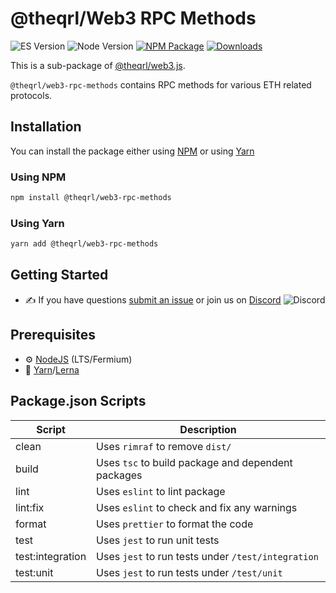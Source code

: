 
# @theqrl/Web3 RPC Methods

![ES Version](https://img.shields.io/badge/ES-2020-yellow)
![Node Version](https://img.shields.io/badge/node-18.x-green)
[![NPM Package](https://img.shields.io/npm/v/@theqrl/web3-providers-methods)](https://www.npmjs.com/package/@theqrl/web3-providers-methods)
[![Downloads](https://img.shields.io/npm/dm/@theqrl/web3-providers-methods)](https://www.npmjs.com/package/@theqrl/web3-providers-methods)

This is a sub-package of [@theqrl/web3.js](https://github.com/theqrl/web3.js).

`@theqrl/web3-rpc-methods` contains RPC methods for various ETH related protocols.

## Installation

You can install the package either using [NPM](https://www.npmjs.com/package/@theqrl/web3-rpc-methods) or using [Yarn](https://yarnpkg.com/package/@theqrl/web3-rpc-methods)

### Using NPM

```bash
npm install @theqrl/web3-rpc-methods
```

### Using Yarn

```bash
yarn add @theqrl/web3-rpc-methods
```

## Getting Started

-   :writing_hand: If you have questions [submit an issue](https://github.com/theqrl/web3.js/issues/new) or join us on [Discord](https://theqrl.org/discord)
    ![Discord](https://img.shields.io/discord/357604137204056065.svg?label=Discord&logo=discord)

## Prerequisites

-   :gear: [NodeJS](https://nodejs.org/) (LTS/Fermium)
-   :toolbox: [Yarn](https://yarnpkg.com/)/[Lerna](https://lerna.js.org/)

## Package.json Scripts

| Script           | Description                                        |
| ---------------- | -------------------------------------------------- |
| clean            | Uses `rimraf` to remove `dist/`                    |
| build            | Uses `tsc` to build package and dependent packages |
| lint             | Uses `eslint` to lint package                      |
| lint:fix         | Uses `eslint` to check and fix any warnings        |
| format           | Uses `prettier` to format the code                 |
| test             | Uses `jest` to run unit tests                      |
| test:integration | Uses `jest` to run tests under `/test/integration` |
| test:unit        | Uses `jest` to run tests under `/test/unit`        |

[docs]: https://docs.theqrl.org/
[repo]: https://github.com/theqrl/web3.js/tree/main/packages/web3-rpc-methods
[npm-image]: https://img.shields.io/github/package-json/v/theqrl/web3.js/main?filename=packages%2Fweb3-rpc-methods%2Fpackage.json
[npm-url]: https://npmjs.org/package/@theqrl/web3-rpc-methods
[downloads-image]: https://img.shields.io/npm/dm/@theqrl/web3-rpc-methods?label=npm%20downloads

